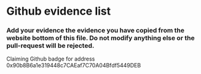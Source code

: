 # Github evidence list
### Add your evidence the evidence you have copied from the website bottom of this file. Do not modify anything else or the pull-request will be rejected.
Claiming Github badge for address 0x90b8B6a1e319448c7CAEaf7C70A04Bfdf5449DEB
